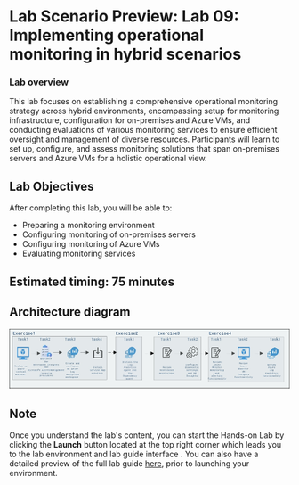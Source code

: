 # Lab Scenario Preview: Lab 09: Implementing operational monitoring in hybrid scenarios

### Lab overview

This lab focuses on establishing a comprehensive operational monitoring strategy across hybrid environments, encompassing setup for monitoring infrastructure, configuration for on-premises and Azure VMs, and conducting evaluations of various monitoring services to ensure efficient oversight and management of diverse resources. Participants will learn to set up, configure, and assess monitoring solutions that span on-premises servers and Azure VMs for a holistic operational view.

## Lab Objectives
  
After completing this lab, you will be able to:

- Preparing a monitoring environment
- Configuring monitoring of on-premises servers
- Configuring monitoring of Azure VMs
- Evaluating monitoring services

## Estimated timing: 75 minutes

## Architecture diagram

![](/Instructions/Media/lab9.1.png)

## Note

Once you understand the lab's content, you can start the Hands-on Lab by clicking the **Launch** button located at the top right corner which leads you to the lab environment and lab guide interface . You can also have a detailed preview of the full lab guide [here](https://experience.cloudlabs.ai/#/labguidepreview/f6a68ca3-138c-4871-99b0-7f1ca682c0b9), prior to launching your environment.

